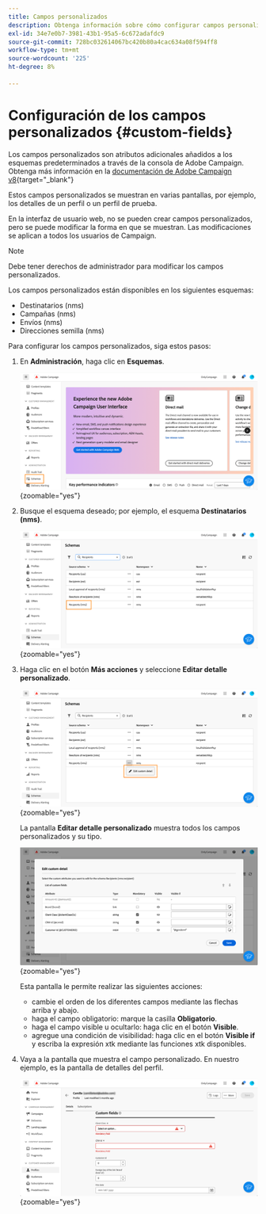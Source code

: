 ```yaml
---
title: Campos personalizados
description: Obtenga información sobre cómo configurar campos personalizados
exl-id: 34e7e0b7-3981-43b1-95a5-6c672adafdc9
source-git-commit: 728bc032614067bc420b80a4cac634a08f594ff8
workflow-type: tm+mt
source-wordcount: '225'
ht-degree: 8%

---
```


# Configuración de los campos personalizados {#custom-fields}

Los campos personalizados son atributos adicionales añadidos a los esquemas predeterminados a través de la consola de Adobe Campaign. Obtenga más información en la [documentación de Adobe Campaign v8](https://experienceleague.adobe.com/docs/campaign/campaign-v8/developer/shemas-forms/extend-schema.html){target="_blank"}

Estos campos personalizados se muestran en varias pantallas, por ejemplo, los detalles de un perfil o un perfil de prueba.

En la interfaz de usuario web, no se pueden crear campos personalizados, pero se puede modificar la forma en que se muestran. Las modificaciones se aplican a todos los usuarios de Campaign.

>[!NOTE]
>
>Debe tener derechos de administrador para modificar los campos personalizados.

Los campos personalizados están disponibles en los siguientes esquemas:

* Destinatarios (nms)
* Campañas (nms)
* Envíos (nms)
* Direcciones semilla (nms)

Para configurar los campos personalizados, siga estos pasos:

1. En **Administración**, haga clic en **Esquemas**.

   ![](assets/custom-fields.png){zoomable="yes"}

1. Busque el esquema deseado; por ejemplo, el esquema **Destinatarios (nms)**.

   ![](assets/custom-fields2.png){zoomable="yes"}

1. Haga clic en el botón **Más acciones** y seleccione **Editar detalle personalizado**.

   ![](assets/custom-fields3.png){zoomable="yes"}

   La pantalla **Editar detalle personalizado** muestra todos los campos personalizados y su tipo.

   ![](assets/custom-fields4.png){zoomable="yes"}

   Esta pantalla le permite realizar las siguientes acciones:

   * cambie el orden de los diferentes campos mediante las flechas arriba y abajo.
   * haga el campo obligatorio: marque la casilla **Obligatorio**.
   * haga el campo visible u ocultarlo: haga clic en el botón **Visible**.
   * agregue una condición de visibilidad: haga clic en el botón **Visible if** y escriba la expresión xtk mediante las funciones xtk disponibles.

1. Vaya a la pantalla que muestra el campo personalizado. En nuestro ejemplo, es la pantalla de detalles del perfil.

   ![](assets/custom-fields5.png){zoomable="yes"}
